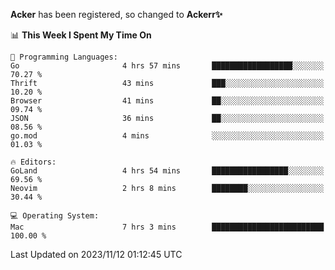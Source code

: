 **Acker** has been registered, so changed to **Ackerr✨**

<!--START_SECTION:waka-->
📊 **This Week I Spent My Time On** 

```text
💬 Programming Languages: 
Go                       4 hrs 57 mins       ██████████████████░░░░░░░   70.27 % 
Thrift                   43 mins             ███░░░░░░░░░░░░░░░░░░░░░░   10.20 % 
Browser                  41 mins             ██░░░░░░░░░░░░░░░░░░░░░░░   09.74 % 
JSON                     36 mins             ██░░░░░░░░░░░░░░░░░░░░░░░   08.56 % 
go.mod                   4 mins              ░░░░░░░░░░░░░░░░░░░░░░░░░   01.03 % 

🔥 Editors: 
GoLand                   4 hrs 54 mins       █████████████████░░░░░░░░   69.56 % 
Neovim                   2 hrs 8 mins        ████████░░░░░░░░░░░░░░░░░   30.44 % 

💻 Operating System: 
Mac                      7 hrs 3 mins        █████████████████████████   100.00 % 
```


 Last Updated on 2023/11/12 01:12:45 UTC
<!--END_SECTION:waka-->
